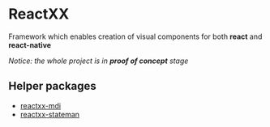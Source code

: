 # ReactXX

Framework which enables creation of visual components for both **react** and **react-native**

*Notice: the whole project is in **proof of concept** stage*

## Helper packages

- [reactxx-mdi](https://github.com/reactxx/reactxx/tree/master/build-icons)
- [reactxx-stateman](https://github.com/reactxx/reactxx/tree/master/muix/src/stateman)
